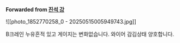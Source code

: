 **Forwarded from [진석 강](https://t.me/no_username_5853318847)**

![[photo_1852770258_0 - 20250515005949743.jpg]]

B크레인 누유흔적 있고 게이지는 변화없습니다. 와이어 감김상태 양호합니다.
